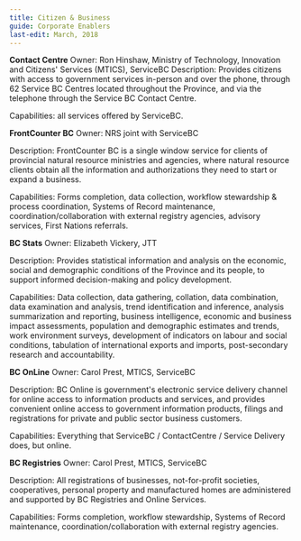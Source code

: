 ```yaml
---
title: Citizen & Business
guide: Corporate Enablers
last-edit: March, 2018
---
```


**Contact Centre** Owner: Ron Hinshaw, Ministry of Technology, Innovation and Citizens' Services (MTICS), ServiceBC 
Description: Provides citizens with access to government services in-person and over the phone, through 62 Service BC Centres located throughout the Province, and via the telephone through the Service BC Contact Centre. 

Capabilities: all services offered by ServiceBC.

**FrontCounter BC** Owner: NRS joint with ServiceBC 

Description: FrontCounter BC is a single window service for clients of provincial natural resource ministries and agencies, where natural resource clients obtain all the information and authorizations they need to start or expand a business. 

Capabilities: Forms completion, data collection, workflow stewardship & process coordination, Systems of Record maintenance, coordination/collaboration with external registry agencies, advisory services, First Nations referrals.

**BC Stats** Owner: Elizabeth Vickery, JTT 

Description: Provides statistical information and analysis on the economic, social and demographic conditions of the Province and its people, to support informed decision-making and policy development. 

Capabilities: Data collection, data gathering, collation, data combination, data examination and analysis, trend identification and inference, analysis summarization and reporting, business intelligence, economic and business impact assessments, population and demographic estimates and trends, work environment surveys, development of indicators on labour and social conditions, tabulation of international exports and imports, post-secondary research and accountability.

**BC OnLine** Owner: Carol Prest, MTICS, ServiceBC 

Description: BC Online is government's electronic service delivery channel for online access to information products and services, and provides convenient online access to government information products, filings and registrations for private and public sector business customers. 

Capabilities: Everything that ServiceBC / ContactCentre / Service Delivery does, but online.

**BC Registries** Owner: Carol Prest, MTICS, ServiceBC 

Description: All registrations of businesses, not-for-profit societies, cooperatives, personal property and manufactured homes are administered and supported by BC Registries and Online Services. 

Capabilities: Forms completion, workflow stewardship, Systems of Record maintenance, coordination/collaboration with external registry agencies.

